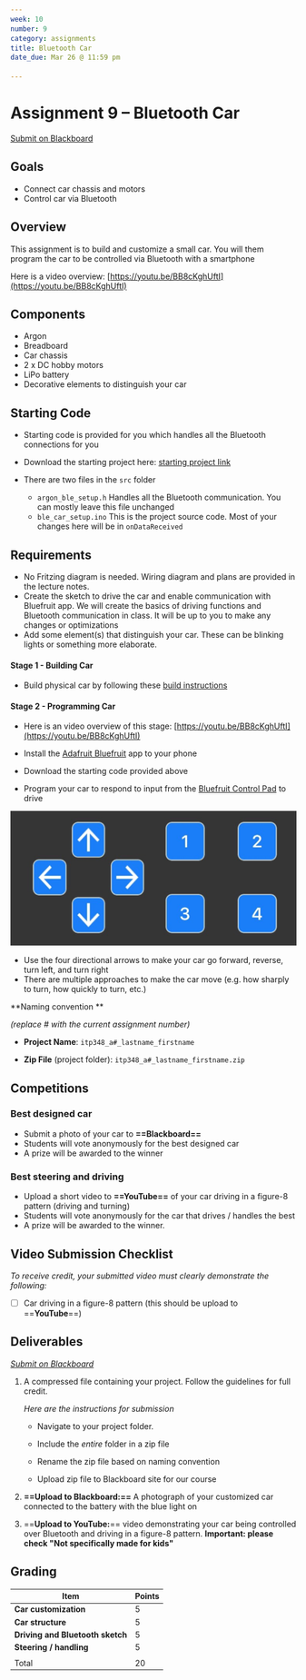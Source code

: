 ```yaml
---
week: 10
number: 9
category: assignments
title: Bluetooth Car
date_due: Mar 26 @ 11:59 pm

---
```

Assignment 9 – Bluetooth Car
============================

[Submit on Blackboard](https://blackboard.usc.edu/)

Goals
-----

-   Connect car chassis and motors
-   Control car via Bluetooth

## Overview

This assignment is to build and customize a small car. You will them program the car to be controlled via Bluetooth with a smartphone 

Here is a video overview: [https://youtu.be/BB8cKghUftI](https://youtu.be/BB8cKghUftI)

## Components

-   Argon
-   Breadboard
-   Car chassis
-   2 x DC hobby motors
-   LiPo battery
-   Decorative elements to distinguish your car

## Starting Code

* Starting code is provided for you which handles all the Bluetooth connections for you

* Download the starting project here: [starting project link](https://minhaskamal.github.io/DownGit/#/home?url=https://github.com/reparke/ITP348-Physical-Computing/tree/main/_assignments/a09_bluetooth_car/ble_car_start)
* There are two files in the `src` folder
  * `argon_ble_setup.h` Handles all the Bluetooth communication. You can mostly leave this file unchanged
  * `ble_car_setup.ino` This is the project source code. Most of your changes here will be in `onDataReceived`

## Requirements

-   No Fritzing diagram is needed. Wiring diagram and plans are provided in the
    lecture notes.
-   Create the sketch to drive the car and enable communication with Bluefruit
    app. We will create the basics of driving functions and Bluetooth
    communication in class. It will be up to you to make any changes or
    optimizations
-   Add some element(s) that distinguish your car. These can be blinking lights
    or something more elaborate.

#### Stage 1 - Building Car

* Build physical car by following these [build instructions](guide_build_chassis)

#### Stage 2 - Programming Car

* Here is an video overview of this stage: [https://youtu.be/BB8cKghUftI](https://youtu.be/BB8cKghUftI)
* Install the [Adafruit Bluefruit](https://learn.adafruit.com/bluefruit-le-connect) app to your phone
* Download the starting code provided above

* Program your car to respond to input from the [Bluefruit Control Pad](https://learn.adafruit.com/bluefruit-le-connect/controller#control-pad-2923571) to drive

![image-20220804175812521](a9_bluetooth_car.assets/image-20220804175812521.png)

* Use the four directional arrows to make your car go forward, reverse, turn left, and turn right
* There are multiple approaches to make the car move (e.g. how sharply to turn, how quickly to turn, etc.)

**Naming convention **

*(replace \# with the current assignment number)*

-   **Project Name**: `itp348_a#_lastname_firstname`

-   **Zip File** (project folder): `itp348_a#_lastname_firstname.zip`

## Competitions

### **Best designed car**

-   Submit a photo of your car to **==Blackboard==**
-   Students will vote anonymously for the best designed car
-   A prize will be awarded to the winner

### **Best steering and driving**

-   Upload a short video to **==YouTube==** of your car driving in a figure-8 pattern (driving and turning)
-   Students will vote anonymously for the car that drives / handles the best
-   A prize will be awarded to the winner.

## Video Submission Checklist

*To receive credit, your submitted video must clearly demonstrate the following:*

- [ ] Car driving in a figure-8 pattern (this should be upload to ==**YouTube**==)

Deliverables
------------

*[Submit on Blackboard](https://blackboard.usc.edu)*


1. A compressed file containing your project. Follow the guidelines for full
   credit.

   *Here are the instructions for submission*


   - Navigate to your project folder.

   - Include the *entire* folder in a zip file

   - Rename the zip file based on naming convention

   - Upload zip file to Blackboard site for our course

2.  **==Upload to Blackboard:==** A photograph of your customized car connected to the battery with the blue light on
3.  ==**Upload to YouTube:**== video demonstrating your car being controlled over Bluetooth and driving in a figure-8 pattern. 
    **Important: please check "Not specifically made for kids"**

Grading
-------

| Item                             | Points |
| -------------------------------- | ------ |
| **Car customization**            | 5      |
| **Car structure**                | 5      |
| **Driving and Bluetooth sketch** | 5      |
| **Steering / handling**          | 5      |
|                                  |        |
| Total                            | 20     |

